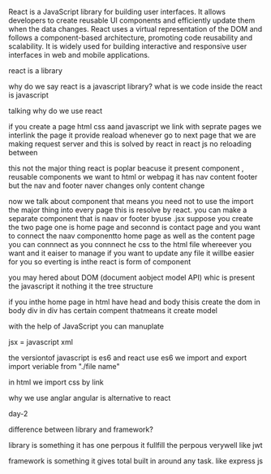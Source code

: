React is a JavaScript library for building user interfaces. It allows developers to create reusable UI components and efficiently update them when the data changes. React uses a virtual representation of the DOM and follows a component-based architecture, promoting code reusability and scalability. It is widely used for building interactive and responsive user interfaces in web and mobile applications.



react is a library

why do we say react is a javascript library?
what is we code inside the react is javascript



talking why do we use react 

if you create a page html css aand javascript
we link with seprate pages
we interlink the page it provide reaload
 whenever go to next page that we are making request server
 and this is solved by react in react js no reloading between



this not the major thing react is poplar beacuse it present component , reusable components
we want to html or webpag it has nav content footer
but the nav and footer naver changes only content change 


now we talk about component 
that means you need not to use the import the major thing into every page this is resolve by react.
you can make a separate component that is naav or footer byuse .jsx
suppose you create the two page one is home page and seconnd is contact page and you want to connect the naav componentto home page as well as the content page you can connnect as you connnect he css to the html file whereever you want
and it eaiser to manage if you want to update any file it willbe easier for you
so everting is inthe react is form of component 


you may hered about DOM (document aobject model API)
whic is present the javascript it nothing it the tree structure

if you inthe home page
in html have head and body thisis create the dom in body div in div has certain compent thatmeans it create model

with the help of JavaScript you can manuplate 


jsx = javascript xml


the versiontof javascript is es6
and react use es6 we import and export
 import veriable from "./file name"

in html  we import css by link




why we use anglar
angular is alternative to react

day-2

difference between library and framework?

library is something it has one  perpous it fullfill the perpous verywell 
like jwt

framework is something it gives total built in  around any task.
like express js


